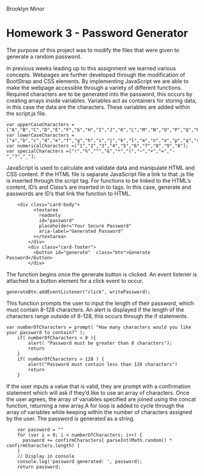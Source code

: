 Brooklyn Minor

# Homework 3 - Password Generator

The purpose of this project was to modify the files that were given to generate a random password.

In previous weeks leading up to this assignment we learned various concepts. Webpages are further developed through the modification of BootStrap and CSS elements. By implementing JavaScript we are able to make the webpage accessible through a variety of different functions. 
Required characters are to be generated into the password, this occurs by creating arrays inside variables. Variables act as containers for storing data, in this case the data are the characters. These variables are added within the script.js file.  
```
var upperCaseCharacters =["A","B","C","D","E","F","G","H","I","J","K","L","M","N","O","P","Q","R","S","T","U","V","W","X","Y","Z"];
var lowerCaseCharacters =["a","b","c","d","e","f","g","h","i","j","k","l","m","n","o","p","q","r","s","t","u","v","w","","x","y","z"];
var numericalCharacters =["1","2","3","4","5","6","7","8","9","0"];
var specialCharacters =["!","%","^","&","*","(","~","+","=","-","?","_"];

```
JavaScript is used to calculate and validate data and manipulate HTML and CSS content. If the HTML file is separate JavaScript file a link to that .js file is inserted through the script tag. For functions to be linked to the HTML’s content, ID’s and Class’s are inserted in to tags. In this case, generate and passwords are ID’s that link the function to HTML.
```
    <div class="card-body">
          <textarea
            readonly
            id="password"
            placeholder="Your Secure Password"
            aria-label="Generated Password"
          ></textarea>
        </div>
        <div class="card-footer">
          <button id="generate"  class="btn">Generate Password</button>
        </div>
```

The function begins once the generate button is clicked. An event listener is attached to a button element for a click event to occur.     

```
generateBtn.addEventListener("click", writePassword);

```
This function prompts the user to input the length of their password, which must contain 8-128 characters. An alert is displayed if the length of the characters range outside of 8-128, this occurs through the if statements. 
```
var numberOfCharacters = prompt( "How many characters would you like your password to contain?" );
    if( numberOfCharacters < 8 ){
        alert( "Password must be greater than 8 characters");
        return 
    } 
    if( numberOfCharacters > 128 ) {
        alert("Password must contain less than 128 characters")
        return
    } 
```
If the user inputs a value that is valid, they are prompt with a confirmation statement which will ask if they’d like to use an array of characters. Once the user agrees, the array of variables specified are joined using the concat function, returning a new array.A for loop is added to cycle through the array of variables while keeping within the number of characters assigned by the user. The password is generated as a string.

```
    var password = ""
    for (var i = 0; i < numberOfCharacters; i++) {
      password += confirmCharacters[ parseInt(Math.random() * confirmCharacters.length) ]
    }
    // Display in console
    console.log('password generated: ', password);
    return password;

```

